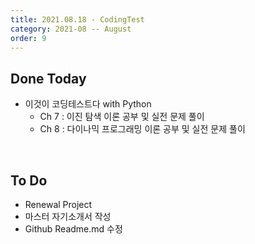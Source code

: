 ```yaml
---
title: 2021.08.18 - CodingTest
category: 2021-08 -- August
order: 9
---
```




## Done Today

- 이것이 코딩테스트다 with Python
  - Ch 7 : 이진 탐색 이론 공부 및 실전 문제 풀이
  - Ch 8 : 다이나믹 프로그래밍 이론 공부 및 실전 문제 풀이



<br>

## To Do

- Renewal Project
- 마스터 자기소개서 작성
- Github Readme.md 수정

